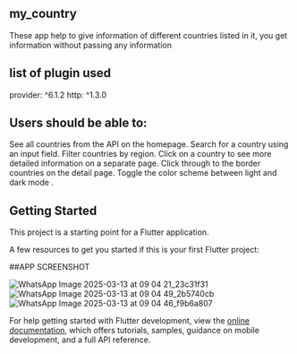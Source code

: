 ## my_country

These app help to give information of different countries listed in it,
you get information without passing any information

## list of plugin used
provider: ^6.1.2
http: ^1.3.0



## Users should be able to:

See all countries from the API on the homepage.
Search for a country using an input field.
Filter countries by region.
Click on a country to see more detailed information on a separate page.
Click through to the border countries on the detail page.
Toggle the color scheme between light and dark mode .

## Getting Started

This project is a starting point for a Flutter application.

A few resources to get you started if this is your first Flutter project:

##APP SCREENSHOT

![WhatsApp Image 2025-03-13 at 09 04 21_23c31f31](https://github.com/user-attachments/assets/99e40cc0-aa73-4947-81f2-8c951cf06cca,width="200)
![WhatsApp Image 2025-03-13 at 09 04 49_2b5740cb](https://github.com/user-attachments/assets/19b7c652-ca37-4d87-b8b9-6c5c2038cc41)
![WhatsApp Image 2025-03-13 at 09 04 46_f9b6a807](https://github.com/user-attachments/assets/65f16249-2f10-42d5-ab12-1e7bbb2ee905)


For help getting started with Flutter development, view the
[online documentation](https://docs.flutter.dev/), which offers tutorials,
samples, guidance on mobile development, and a full API reference.
